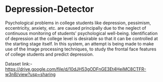 # Depression-Detector
Psychological problems in college students like depression, pessimism, eccentricity, anxiety, etc. are caused principally due to the neglect of continuous monitoring of students' psychological well-being. Identification of depression at the college level is desirable so that it can be controlled at the starting stage itself. In this system, an attempt is being made to make use of the Image processing techniques, to study the frontal face features of college students and predict depression.

Dataset link:- https://drive.google.com/file/d/10dJH53gODFnGE3Et4HeiMC8CTFR-w3nB/view?usp=sharing
